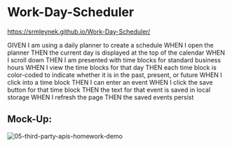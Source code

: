# Work-Day-Scheduler

https://srmleynek.github.io/Work-Day-Scheduler/

GIVEN I am using a daily planner to create a schedule
WHEN I open the planner
THEN the current day is displayed at the top of the calendar
WHEN I scroll down
THEN I am presented with time blocks for standard business hours
WHEN I view the time blocks for that day
THEN each time block is color-coded to indicate whether it is in the past, present, or future
WHEN I click into a time block
THEN I can enter an event
WHEN I click the save button for that time block
THEN the text for that event is saved in local storage
WHEN I refresh the page
THEN the saved events persist

## Mock-Up:

![05-third-party-apis-homework-demo](https://user-images.githubusercontent.com/81785012/120114960-de801080-c13e-11eb-8d87-16c5a8d897b5.gif)
